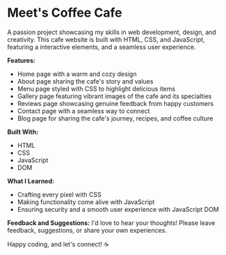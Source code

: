 # Meet's Coffee Cafe
A passion project showcasing my skills in web development, design, and creativity. This cafe website is built with HTML, CSS, and JavaScript, featuring a interactive elements, and a seamless user experience.

**Features:**
- Home page with a warm and cozy design
- About page sharing the cafe's story and values
- Menu page styled with CSS to highlight delicious items
- Gallery page featuring vibrant images of the cafe and its specialties
- Reviews page showcasing genuine feedback from happy customers
- Contact page with a seamless way to connect
- Blog page for sharing the cafe's journey, recipes, and coffee culture


**Built With:**
- HTML
- CSS
- JavaScript
- DOM

**What I Learned:**
- Crafting every pixel with CSS
- Making functionality come alive with JavaScript
- Ensuring security and a smooth user experience with JavaScript DOM

**Feedback and Suggestions:**
I'd love to hear your thoughts! Please leave feedback, suggestions, or share your own experiences.

Happy coding, and let's connect! ☕
